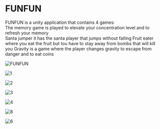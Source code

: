 # FUNFUN
FUNFUN is a unity application that contains 4 games:  
The memory game is played to elevate your concentration level and to refresh your memory  
Santa jumper it has the santa player that jumps without falling 
Fruit eater where you eat the fruit but tou have to stay away from bombs that will kill you 
Gravity is a game where the player changes gravity to escape from danger and to eat coins

![FUNFUN](https://user-images.githubusercontent.com/44651085/90849330-f2544600-e366-11ea-9c08-3c5715810df3.png)

![1](https://user-images.githubusercontent.com/44651085/90846834-fed5a000-e360-11ea-9d94-1bc7b5f57c2b.png)

![2](https://user-images.githubusercontent.com/44651085/90846842-0137fa00-e361-11ea-8810-e4abc4e666bb.png)

![3](https://user-images.githubusercontent.com/44651085/90846849-05641780-e361-11ea-90ed-d0e15c06e40e.png)

![4](https://user-images.githubusercontent.com/44651085/90846852-06954480-e361-11ea-8ca3-5a92a4f0f582.png)

![8](https://user-images.githubusercontent.com/44651085/90846857-07c67180-e361-11ea-8a79-6a745d9a604a.png)

![6](https://user-images.githubusercontent.com/44651085/90846862-0d23bc00-e361-11ea-985f-377b842cfbbf.png)

